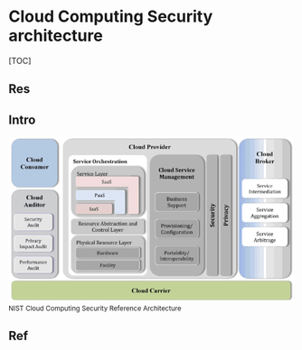 # Cloud Computing Security architecture

[TOC]



## Res


## Intro
![](../../../../Assets/Pics/Pasted%20image%2020230315170703.png)
<small>NIST Cloud Computing Security Reference Architecture</small>



## Ref
[NIST云计算参考架构 - 小小科技Fan的文章 - 知乎]: https://zhuanlan.zhihu.com/p/569477465
[NIST 云计算参考架构中定义了哪些参与者]: https://www.wangan.com/wenda/11497
